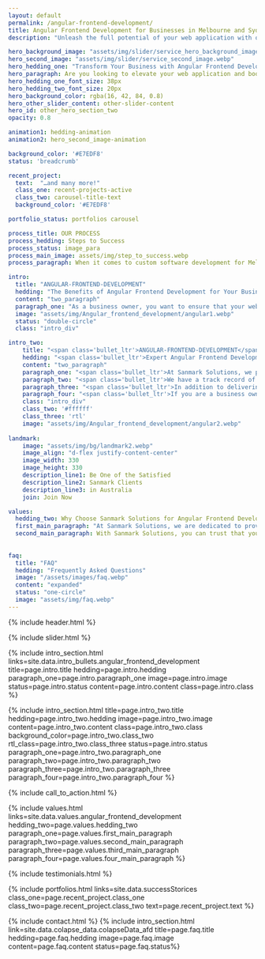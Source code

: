 ```yaml
---
layout: default
permalink: /angular-frontend-development/
title: Angular Frontend Development for Businesses in Melbourne and Sydney
description: "Unleash the full potential of your web application with our Angular frontend development services. Contact us for a free consultation."

hero_background_image: "assets/img/slider/service_hero_background_image.webp.webp"
hero_second_image: "assets/img/slider/service_second_image.webp"
hero_hedding_one: "Transform Your Business with Angular Frontend Development"
hero_paragraph: Are you looking to elevate your web application and boost your business to the next level? Our experienced Angular front-end development team can help. With a deep understanding of the Angular framework and a track record of delivering successful projects, we have the skills and expertise to help your business thrive. Whether you need a custom application built from scratch or want to update an existing application, we can help. Contact us today to learn more and see how Angular frontend development can benefit your business.
hero_hedding_one_font_size: 38px
hero_hedding_two_font_size: 20px
hero_background_color: rgba(16, 42, 84, 0.8)
hero_other_slider_content: other-slider-content
hero_id: other_hero_section_two
opacity: 0.8

animation1: hedding-animation
animation2: hero_second_image-animation

background_color: '#E7EDF8'
status: 'breadcrumb' 

recent_project: 
  text:  "…and many more!"
  class_one: recent-projects-active
  class_two: carousel-title-text
  background_color: '#E7EDF8'

portfolio_status: portfolios carousel

process_title: OUR PROCESS
process_hedding: Steps to Success
process_status: image_para
process_main_image: assets/img/step_to_success.webp
process_paragraph: When it comes to custom software development for Melbourne & Sydney businesses, we follow a methodological process to take your software project from vision to reality. It involves open and honest communication, timely actions, frequent deliverables, and thorough reviews.

intro:
  title: "ANGULAR-FRONTEND-DEVELOPMENT"
  hedding: "The Benefits of Angular Frontend Development for Your Business"
  content: "two_paragraph"
  paragraph_one: "As a business owner, you want to ensure that your web applications are efficient, effective, and able to meet the evolving needs of your customers. Angular front-end development can help you achieve these goals. Angular is a robust JavaScript framework developed and maintained by Google that is widely used for building web applications. Its modular, scalable architecture and integration with technologies like TypeScript, RxJS, and Bootstrap allow developers to create high-quality, feature-rich applications easily."
  image: "assets/img/Angular_frontend_development/angular1.webp"
  status: "double-circle"
  class: "intro_div"

intro_two: 
    title: "<span class='bullet_ltr'>ANGULAR-FRONTEND-DEVELOPMENT</span>"
    hedding: "<span class='bullet_ltr'>Expert Angular Frontend Development for Fast and Reliable Results</span>"
    content: "two_paragraph"
    paragraph_one: "<span class='bullet_ltr'>At Sanmark Solutions, we proudly serve businesses in Melbourne and Sydney, Australia, with expert Angular frontend development services. Our experienced Angular developers are proficiently using the framework to build high-quality, feature-rich web applications for businesses in various industries.</span>"
    paragraph_two: "<span class='bullet_ltr'>We have a track record of successfully delivering Angular projects for diverse clients, demonstrating our expertise and capabilities in this area. Whether you are a small business owner in Melbourne looking to build a custom web application or a large organisation in Sydney looking to update an existing one, we have the skills and experience to help you succeed.</span>"
    paragraph_three: "<span class='bullet_ltr'>In addition to delivering fast and reliable results, we provide ongoing support and maintenance for Angular applications. We understand that your business doesn't stay the same when your web application is launched, which is why we are committed to ensuring that your application remains up-to-date and performs well over time.</span>"
    paragraph_four: "<span class='bullet_ltr'>If you are a business owner in Melbourne or Sydney looking for expert Angular frontend development, we can help. Contact us today to learn more and see how we can support your business with our Angular development services.</span>"
    class: "intro_div"
    class_two: '#ffffff'
    class_three: 'rtl'
    image: "assets/img/Angular_frontend_development/angular2.webp"
  
landmark:
    image: "assets/img/bg/landmark2.webp"
    image_align: "d-flex justify-content-center"
    image_width: 330
    image_height: 330
    description_line1: Be One of the Satisfied
    description_line2: Sanmark Clients
    description_line3: in Australia
    join: Join Now

values:
  hedding_two: Why Choose Sanmark Solutions for Angular Frontend Development in Melbourne and Sydney?
  first_main_paragraph: "At Sanmark Solutions, we are dedicated to providing the best Angular frontend development services for businesses in Melbourne and Sydney. Our team of experienced developers are proficiently using Angular to build high-quality, feature-rich web applications for a wide range of industries. When you choose us for your Angular development needs, you can expect:"
  second_main_paragraph: With Sanmark Solutions, you can trust that your Angular frontend development project is in the hands of experienced professionals. We are passionate about helping businesses succeed and are dedicated to delivering the best possible results. Contact us today to learn more and see how we can help your business with expert Angular frontend development in Melbourne and Sydney.
  
  
faq:
  title: "FAQ"
  hedding: "Frequently Asked Questions"
  image: "/assets/images/faq.webp"
  content: "expanded"
  status: "one-circle"
  image: "assets/img/faq.webp"
---
```


{% include header.html %}

<style>
#bullet-title h1:before {
    top: 80px !important;
}
@media screen and (max-width: 389px) {
  #bullet-title h1:before {
    top: 100px !important;
}
}

</style>

{% include slider.html %}

<div style="margin-top:-50px; background-color:{{page.background_color}};" >
    <div style="height:50px"></div>
    </div>
{% include intro_section.html links=site.data.intro_bullets.angular_frontend_development title=page.intro.title hedding=page.intro.hedding 
      paragraph_one=page.intro.paragraph_one  image=page.intro.image status=page.intro.status  content=page.intro.content class=page.intro.class %}

{% include intro_section.html title=page.intro_two.title hedding=page.intro_two.hedding image=page.intro_two.image content=page.intro_two.content class=page.intro_two.class background_color=page.intro_two.class_two rtl_class=page.intro_two.class_three status=page.intro.status paragraph_one=page.intro_two.paragraph_one paragraph_two=page.intro_two.paragraph_two paragraph_three=page.intro_two.paragraph_three paragraph_four=page.intro_two.paragraph_four %}


{% include call_to_action.html %}

{% include values.html links=site.data.values.angular_frontend_development hedding_two=page.values.hedding_two paragraph_one=page.values.first_main_paragraph paragraph_two=page.values.second_main_paragraph paragraph_three=page.values.third_main_paragraph paragraph_four=page.values.four_main_paragraph %}

{% include testimonials.html %}

{% include portfolios.html links=site.data.successStorices class_one=page.recent_project.class_one class_two=page.recent_project.class_two text=page.recent_project.text %}

{% include contact.html %}
{% include intro_section.html link=site.data.colapse_data.colapseData_afd title=page.faq.title hedding=page.faq.hedding image=page.faq.image content=page.faq.content status=page.faq.status%}

<script>
  $(document).ready(function () {
      var owl1 = $('#carouselOne .owl-carousel'); // Target the first carousel
      owl1.owlCarousel();
      $('#carouselOne .customNextBtn').click(function () { // Target the next button of the first carousel
          owl1.trigger('next.owl.carousel');
      });
      $('#carouselOne .customPrevBtn').click(function () { // Target the previous button of the first carousel
          owl1.trigger('prev.owl.carousel', [300]);
      });
  });

  $(document).ready(function () {
      var owl2 = $('#carouselTwo .owl-carousel'); // Target the second carousel
      owl2.owlCarousel();
      $('#carouselTwo .customNextBtn').click(function () { // Target the next button of the second carousel
          owl2.trigger('next.owl.carousel');
      });
      $('#carouselTwo .customPrevBtn').click(function () { // Target the previous button of the second carousel
          owl2.trigger('prev.owl.carousel', [300]);
      });
  });

  $(document).ready(function() {
    $("#owl-demo").owlCarousel({
    autoPlay: 3000, //Set AutoPlay to 3 seconds
    items : 4,
    itemsDesktop : [1199,3],
    itemsDesktopSmall : [979,3]
  });
});
function setCardHeights() {
      // Reset card heights
      $('.value-card').height('auto');

      // Initialize variables
      let maxHeight = 0;

      // Find the maximum height among the cards
      $('.value-card').each(function () {
        const cardHeight = $(this).outerHeight();
        maxHeight = Math.max(maxHeight, cardHeight);
      });

      // Set the maximum height to all the cards
      $('.value-card').height(maxHeight);
    }

    // Call the function initially and on window resize
    $(window).on('load resize', function () {
      setCardHeights();
    });
</script>

